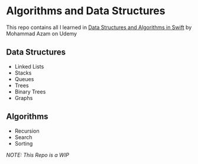 # Algorithms and Data Structures

This repo contains all I learned in [Data Structures and Algorithms in Swift](https://www.udemy.com/course/data-structures-and-algorithms-in-swift/) by Mohammad Azam on Udemy

## Data Structures
- Linked Lists
- Stacks
- Queues
- Trees
- Binary Trees
- Graphs
 
 ## Algorithms
 - Recursion
 - Search
 - Sorting

*NOTE: This Repo is a WIP*
